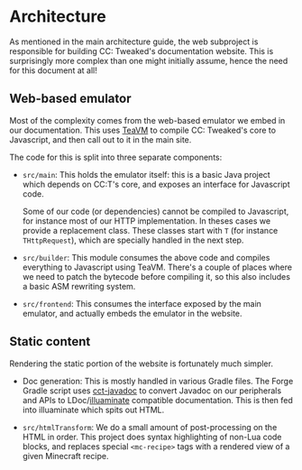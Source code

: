 <!--
SPDX-FileCopyrightText: 2023 The CC: Tweaked Developers

SPDX-License-Identifier: MPL-2.0
-->

# Architecture
As mentioned in the main architecture guide, the web subproject is responsible for building CC: Tweaked's documentation
website. This is surprisingly more complex than one might initially assume, hence the need for this document at all!

## Web-based emulator
Most of the complexity comes from the web-based emulator we embed in our documentation. This uses [TeaVM] to compile
CC: Tweaked's core to Javascript, and then call out to it in the main site.

The code for this is split into three separate components:
 - `src/main`: This holds the emulator itself: this is a basic Java project which depends on CC:T's core, and exposes an
   interface for Javascript code.

   Some of our code (or dependencies) cannot be compiled to Javascript, for instance most of our HTTP implementation. In
   theses cases we provide a replacement class. These classes start with `T` (for instance `THttpRequest`), which are
   specially handled in the next step.

 - `src/builder`: This module consumes the above code and compiles everything to Javascript using TeaVM. There's a
    couple of places where we need to patch the bytecode before compiling it, so this also includes a basic ASM
    rewriting system.

 - `src/frontend`: This consumes the interface exposed by the main emulator, and actually embeds the emulator in the
   website.

## Static content
Rendering the static portion of the website is fortunately much simpler.

 - Doc generation: This is mostly handled in various Gradle files. The Forge Gradle script uses [cct-javadoc] to convert
   Javadoc on our peripherals and APIs to LDoc/[illuaminate] compatible documentation. This is then fed into illuaminate
   which spits out HTML.

 - `src/htmlTransform`: We do a small amount of post-processing on the HTML in order. This project does syntax
   highlighting of non-Lua code blocks, and replaces special `<mc-recipe>` tags with a rendered view of a given
   Minecraft recipe.

[TeaVM]: https://github.com/konsoletyper/teavm "TeaVM - Compiler of Java bytecode to JavaScript"
[cct-javadoc]: https://github.com/cc-tweaked/cct-javadoc: "cct-javadoc - A Javadoc doclet to extract documentation from @LuaFunction methods."
[illuaminate]: https://github.com/Squiddev/illuaminate: "illuaminate - Very WIP static analysis for Lua"
